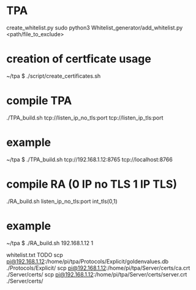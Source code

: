 # TPA

create_whitelist.py
sudo python3 Whitelist_generator/add_whitelist.py <path/file_to_exclude>

# creation of certficate usage
~/tpa $ ./script/create_certificates.sh

# compile TPA
./TPA_build.sh tcp://listen_ip_no_tls:port tcp://listen_ip_tls:port
# example
~/tpa $ ./TPA_build.sh tcp://192.168.1.12:8765 tcp://localhost:8766

# compile RA (0 IP no TLS 1 IP TLS)
./RA_build.sh listen_ip_no_tls:port int_tls(0,1)
# example
~/tpa $ ./RA_build.sh 192.168.1.12 1

whitelist.txt TODO
scp pi@192.168.1.12:/home/pi/tpa/Protocols/Explicit/goldenvalues.db ./Protocols/Explicit/
scp pi@192.168.1.12:/home/pi/tpa/Server/certs/ca.crt ./Server/certs/
scp pi@192.168.1.12:/home/pi/tpa/Server/certs/server.crt ./Server/certs/